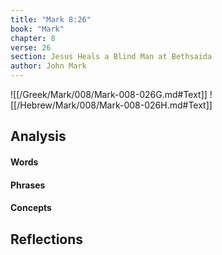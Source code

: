 ```yaml
---
title: "Mark 8:26"
book: "Mark"
chapter: 8
verse: 26
section: Jesus Heals a Blind Man at Bethsaida
author: John Mark
---
```

![[/Greek/Mark/008/Mark-008-026G.md#Text]]
![[/Hebrew/Mark/008/Mark-008-026H.md#Text]]

## Analysis

#### Words

#### Phrases

#### Concepts

## Reflections
